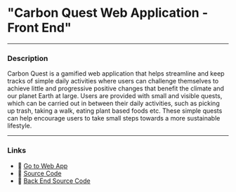# "Carbon Quest Web Application - Front End"

---

### Description

Carbon Quest is a gamified web application that helps streamline and keep tracks of simple daily activities where users can challenge themselves to achieve little and progressive positive changes that benefit the climate and our planet Earth at large. Users are provided with small and visible quests, which can be carried out in between their daily activities, such as picking up trash, taking a walk, eating plant based foods etc. These simple quests can help encourage users to take small steps towards a more sustainable lifestyle.

---

### Links

- 🔗 [Go to Web App](https://questCO2.onrender.com)
- 🔗 [Source Code](https://github.com/docthexplorer/carbon_quest_client)
- 🔗 [Back End Source Code](https://github.com/docthexplorer/carbon_quest_server)
